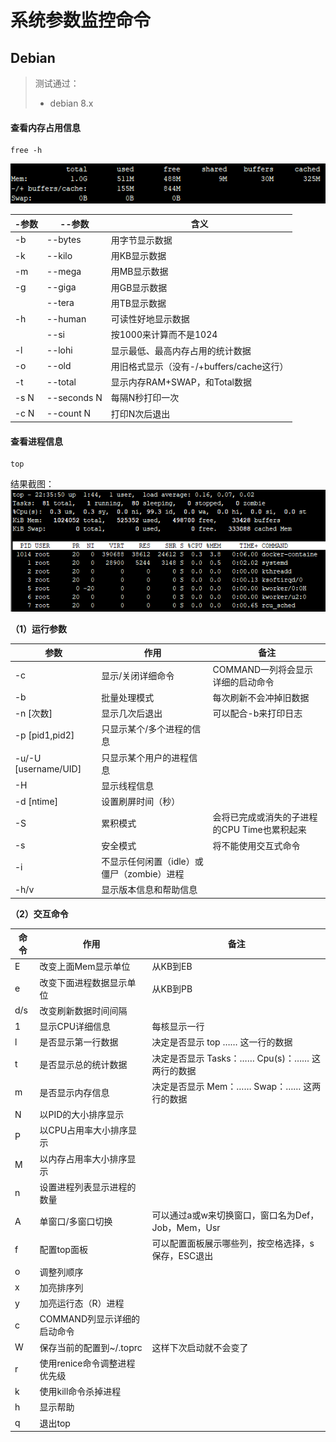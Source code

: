 # 系统参数监控命令

## Debian
> 测试通过：
> * debian 8.x

#### 查看内存占用信息
```
free -h
```
![](assets/005/20190619-4c941158.png)  

| -参数 | --参数 |  含义 |
| ---- | ---- | ---- |
| -b | --bytes | 用字节显示数据 |
| -k | --kilo | 用KB显示数据 |
| -m | --mega | 用MB显示数据 |
| -g | --giga | 用GB显示数据 |
| | --tera | 用TB显示数据 |
| -h | --human | 可读性好地显示数据 |
| | --si | 按1000来计算而不是1024 |
| -l | --lohi | 显示最低、最高内存占用的统计数据 |
| -o | --old | 用旧格式显示（没有-/+buffers/cache这行） |
| -t | --total | 显示内存RAM+SWAP，和Total数据 |
| -s N | --seconds N | 每隔N秒打印一次 |
| -c N | --count N | 打印N次后退出 |

#### 查看进程信息
```
top
```
结果截图：
![](assets/005/20190619-6046da77.png)   

**（1）运行参数**

| 参数 | 作用 | 备注 |
| ---- | --- | ---- |
| -c | 显示/关闭详细命令 | COMMAND一列将会显示详细的启动命令 |
| -b | 批量处理模式 | 每次刷新不会冲掉旧数据 |
| -n [次数] | 显示几次后退出 | 可以配合-b来打印日志 |
| -p [pid1,pid2] | 只显示某个/多个进程的信息 | |
| -u/-U [username/UID] | 只显示某个用户的进程信息 | |
| -H | 显示线程信息 | |
| -d [ntime] | 设置刷屏时间（秒） | |
| -S | 累积模式 | 会将已完成或消失的子进程的CPU Time也累积起来 |
| -s | 安全模式 | 将不能使用交互式命令 |
| -i | 不显示任何闲置（idle）或僵尸（zombie）进程 |  |
| -h/v | 显示版本信息和帮助信息 |  |

**（2）交互命令**

| 命令 | 作用 | 备注 |
| ---- | --- | ---- |
| E | 改变上面Mem显示单位 | 从KB到EB |
| e | 改变下面进程数据显示单位 | 从KB到PB |
| d/s | 改变刷新数据时间间隔 | |
| 1 | 显示CPU详细信息 | 每核显示一行 |
| l | 是否显示第一行数据 | 决定是否显示 top …… 这一行的数据 |
| t | 是否显示总的统计数据 | 决定是否显示 Tasks：…… Cpu(s)：…… 这两行的数据 |
| m | 是否显示内存信息 | 决定是否显示 Mem：…… Swap：…… 这两行的数据 |
| N | 以PID的大小排序显示 | |
| P | 以CPU占用率大小排序显示 | |
| M | 以内存占用率大小排序显示 | |
| n | 设置进程列表显示进程的数量 | |
| A | 单窗口/多窗口切换 | 可以通过a或w来切换窗口，窗口名为Def，Job，Mem，Usr |
| f | 配置top面板 | 可以配置面板展示哪些列，按空格选择，s保存，ESC退出 |
| o | 调整列顺序 | |
| x | 加亮排序列 | |
| y | 加亮运行态（R）进程 | |
| c | COMMAND列显示详细的启动命令 | |
| W | 保存当前的配置到~/.toprc | 这样下次启动就不会变了 |
| r | 使用renice命令调整进程优先级 | |
| k | 使用kill命令杀掉进程 | |
| h | 显示帮助 | |
| q | 退出top | |
